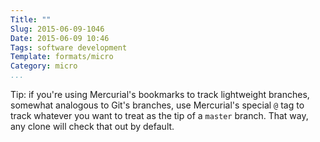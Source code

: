 ```yaml
---
Title: ""
Slug: 2015-06-09-1046
Date: 2015-06-09 10:46
Tags: software development
Template: formats/micro
Category: micro
...
```


Tip: if you're using Mercurial's bookmarks to track lightweight branches,
somewhat analogous to Git's branches, use Mercurial's special `@` tag to track
whatever you want to treat as the tip of a `master` branch. That way, any clone
will check that out by default.
